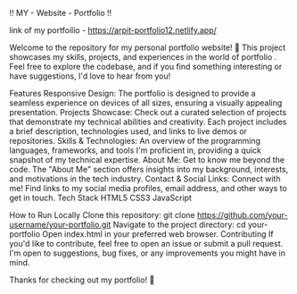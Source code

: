 !! MY - Website - Portfolio !!

link of my portfoilio - https://arpit-portfolio12.netlify.app/

Welcome to the repository for my personal portfolio website! 🚀 This project showcases my skills, projects, and experiences in the world of portfolio . Feel free to explore the codebase, and if you find something interesting or have suggestions, I'd love to hear from you!

Features
Responsive Design: The portfolio is designed to provide a seamless experience on devices of all sizes, ensuring a visually appealing presentation.
Projects Showcase: Check out a curated selection of projects that demonstrate my technical abilities and creativity. Each project includes a brief description, technologies used, and links to live demos or repositories.
Skills & Technologies: An overview of the programming languages, frameworks, and tools I'm proficient in, providing a quick snapshot of my technical expertise.
About Me: Get to know me beyond the code. The "About Me" section offers insights into my background, interests, and motivations in the tech industry.
Contact & Social Links: Connect with me! Find links to my social media profiles, email address, and other ways to get in touch.
Tech Stack
HTML5
CSS3 
JavaScript 

How to Run Locally
Clone this repository: git clone https://github.com/your-username/your-portfolio.git
Navigate to the project directory: cd your-portfolio
Open index.html in your preferred web browser.
Contributing
If you'd like to contribute, feel free to open an issue or submit a pull request. I'm open to suggestions, bug fixes, or any improvements you might have in mind.


Thanks for checking out my portfolio! 🌟





